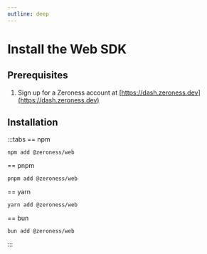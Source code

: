 ```yaml
---
outline: deep
---
```


# Install the Web SDK

## Prerequisites
1. Sign up for a Zeroness account at [https://dash.zeroness.dev](https://dash.zeroness.dev)

## Installation

:::tabs
== npm
```shell
npm add @zeroness/web
```
== pnpm
```shell
pnpm add @zeroness/web
```
== yarn
```shell
yarn add @zeroness/web
```
== bun
```shell
bun add @zeroness/web
```
:::